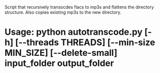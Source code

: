 Script that recursively transocdes flacs to mp3s and flattens the directory structure. Also copies existing mp3s to the new directory.

# Usage: python autotranscode.py [-h] [--threads THREADS] [--min-size MIN_SIZE] [--delete-small] input_folder output_folder